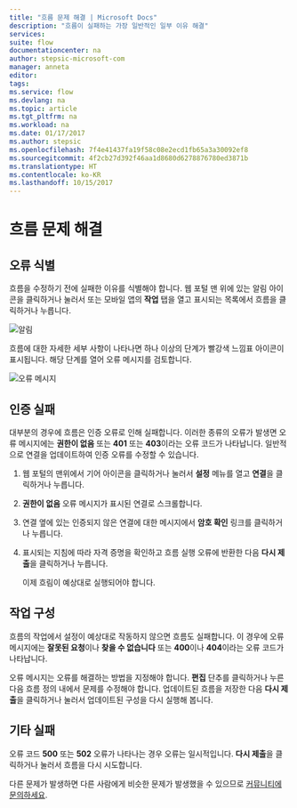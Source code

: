 ```yaml
---
title: "흐름 문제 해결 | Microsoft Docs"
description: "흐름이 실패하는 가장 일반적인 일부 이유 해결"
services: 
suite: flow
documentationcenter: na
author: stepsic-microsoft-com
manager: anneta
editor: 
tags: 
ms.service: flow
ms.devlang: na
ms.topic: article
ms.tgt_pltfrm: na
ms.workload: na
ms.date: 01/17/2017
ms.author: stepsic
ms.openlocfilehash: 7f4e41437fa19f58c08e2ecd1fb65a3a30092ef8
ms.sourcegitcommit: 4f2cb27d392f46aa1d8680d6278876780ed3871b
ms.translationtype: HT
ms.contentlocale: ko-KR
ms.lasthandoff: 10/15/2017
---
```

# <a name="troubleshooting-a-flow"></a>흐름 문제 해결
## <a name="identify-the-error"></a>오류 식별
흐름을 수정하기 전에 실패한 이유를 식별해야 합니다. 웹 포털 맨 위에 있는 알림 아이콘을 클릭하거나 눌러서 또는 모바일 앱의 **작업** 탭을 열고 표시되는 목록에서 흐름을 클릭하거나 누릅니다.

![알림](./media/fix-flow-failures/notifications-toolbar.png)

흐름에 대한 자세한 세부 사항이 나타나면 하나 이상의 단계가 빨강색 느낌표 아이콘이 표시됩니다. 해당 단계를 열어 오류 메시지를 검토합니다.

![오류 메시지](./media/fix-flow-failures/flow-run-failure.png)

## <a name="authentication-failures"></a>인증 실패
대부분의 경우에 흐름은 인증 오류로 인해 실패합니다. 이러한 종류의 오류가 발생면 오류 메시지에는 **권한이 없음** 또는 **401** 또는 **403**이라는 오류 코드가 나타납니다. 일반적으로 연결을 업데이트하여 인증 오류를 수정할 수 있습니다.

1. 웹 포털의 맨위에서 기어 아이콘을 클릭하거나 눌러서 **설정** 메뉴를 열고 **연결**을 클릭하거나 누릅니다.
2. **권한이 없음** 오류 메시지가 표시된 연결로 스크롤합니다.
3. 연결 옆에 있는 인증되지 않은 연결에 대한 메시지에서 **암호 확인** 링크를 클릭하거나 누릅니다.
4. 표시되는 지침에 따라 자격 증명을 확인하고 흐름 실행 오류에 반환한 다음 **다시 제출**을 클릭하거나 누릅니다.
   
    이제 흐림이 예상대로 실행되어야 합니다.

## <a name="action-configuration"></a>작업 구성
흐름의 작업에서 설정이 예상대로 작동하지 않으면 흐름도 실패합니다. 이 경우에 오류 메시지에는 **잘못된 요청**이나 **찾을 수 없습니다** 또는 **400**이나 **404**이라는 오류 코드가 나타납니다.

오류 메시지는 오류를 해결하는 방법을 지정해야 합니다. **편집** 단추를 클릭하거나 누른 다음 흐름 정의 내에서 문제를 수정해야 합니다. 업데이트된 흐름을 저장한 다음 **다시 제출**을 클릭하거나 눌러서 업데이트된 구성을 다시 실행해 봅니다.

## <a name="other-failures"></a>기타 실패
오류 코드 **500** 또는 **502** 오류가 나타나는 경우 오류는 일시적입니다. **다시 제출**을 클릭하거나 눌러서 흐름을 다시 시도합니다.

다른 문제가 발생하면 다른 사람에게 비슷한 문제가 발생했을 수 있으므로 [커뮤니티에 문의하세요](https://go.microsoft.com/fwlink/?LinkID=787467).

